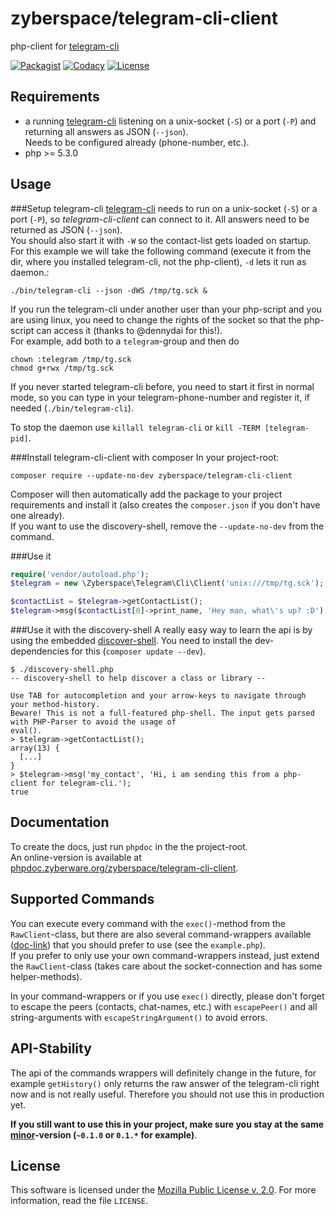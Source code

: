 zyberspace/telegram-cli-client
==============================
php-client for [telegram-cli](https://github.com/vysheng/tg/)

[![Packagist](https://img.shields.io/packagist/v/zyberspace/telegram-cli-client.svg)](https://packagist.org/packages/zyberspace/telegram-cli-client)
[![Codacy](https://www.codacy.com/project/badge/4175a9bbf88547cdbd94cf57c457068d)](https://www.codacy.com/app/zyberspace/php-telegram-cli-client)
[![License](https://img.shields.io/github/license/zyberspace/php-telegram-cli-client.svg)](https://www.mozilla.org/MPL/2.0/)

Requirements
------------
 - a running [telegram-cli](https://github.com/vysheng/tg/) listening on a unix-socket (`-S`) or a port (`-P`) and returning all answers as JSON (`--json`).  
   Needs to be configured already (phone-number, etc.).
 - php >= 5.3.0

Usage
-----

###Setup telegram-cli
[telegram-cli](https://github.com/vysheng/tg/) needs to run on a unix-socket (`-S`) or a port (`-P`), so *telegram-cli-client* can connect to it. All answers need to be returned as JSON (`--json`).  
You should also start it with `-W` so the contact-list gets loaded on startup.  
For this example we will take the following command (execute it from the dir, where you installed telegram-cli, not the php-client), `-d` lets it run as daemon.:

```shell
./bin/telegram-cli --json -dWS /tmp/tg.sck &
```

If you run the telegram-cli under another user than your php-script and you are using linux, you need to change the rights of the socket so that the php-script can access it (thanks to @dennydai for this!).  
For example, add both to a `telegram`-group and then do

```shell
chown :telegram /tmp/tg.sck
chmod g+rwx /tmp/tg.sck
```

If you never started telegram-cli before, you need to start it first in normal mode, so you can type in your telegram-phone-number and register it, if needed (`./bin/telegram-cli`).

To stop the daemon use `killall telegram-cli` or `kill -TERM [telegram-pid]`.

###Install telegram-cli-client with composer
In your project-root:

```shell
composer require --update-no-dev zyberspace/telegram-cli-client
```

Composer will then automatically add the package to your project requirements and install it (also creates the `composer.json` if you don't have one already).  
If you want to use the discovery-shell, remove the `--update-no-dev` from the command.

###Use it

```php
require('vendor/autoload.php');
$telegram = new \Zyberspace\Telegram\Cli\Client('unix:///tmp/tg.sck');

$contactList = $telegram->getContactList();
$telegram->msg($contactList[0]->print_name, 'Hey man, what\'s up? :D');
```

###Use it with the discovery-shell
A really easy way to learn the api is by using the embedded [discover-shell](https://github.com/zyberspace/php-discovery-shell). You need to install the dev-dependencies for this (`composer update --dev`).

```shell
$ ./discovery-shell.php
-- discovery-shell to help discover a class or library --

Use TAB for autocompletion and your arrow-keys to navigate through your method-history.
Beware! This is not a full-featured php-shell. The input gets parsed with PHP-Parser to avoid the usage of
eval().
> $telegram->getContactList();
array(13) {
  [...]
}
> $telegram->msg('my_contact', 'Hi, i am sending this from a php-client for telegram-cli.');
true
```

Documentation
-------------
To create the docs, just run `phpdoc` in the the project-root.  
An online-version is available at [phpdoc.zyberware.org/zyberspace/telegram-cli-client](http://phpdoc.zyberware.org/zyberspace/telegram-cli-client/).

Supported Commands
------------------
You can execute every command with the `exec()`-method from the `RawClient`-class, but there are also several command-wrappers available ([doc-link](http://phpdoc.zyberware.org/zyberspace/telegram-cli-client/classes/Zyberspace.Telegram.Cli.Client.html)) that you should prefer to use (see the `example.php`).  
If you prefer to only use your own command-wrappers instead, just extend the `RawClient`-class (takes care about the socket-connection and has some helper-methods).

In your command-wrappers or if you use `exec()` directly, please don't forget to escape the peers (contacts, chat-names, etc.) with `escapePeer()` and all string-arguments with `escapeStringArgument()` to avoid errors.

API-Stability
-------------
The api of the commands wrappers will definitely change in the future, for example `getHistory()` only returns the raw answer of the telegram-cli right now and is not really useful. Therefore you should not use this in production yet.

**If you still want to use this in your project, make sure you stay at the same [minor](http://semver.org/spec/v2.0.0.html)-version (`~0.1.0` or `0.1.*` for example)**.

License
-------
This software is licensed under the [Mozilla Public License v. 2.0](http://mozilla.org/MPL/2.0/). For more information, read the file `LICENSE`.
